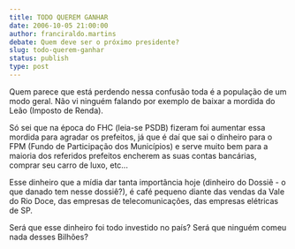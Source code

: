 ```yaml
---
title: TODO QUEREM GANHAR
date: 2006-10-05 21:00:00
author: franciraldo.martins
debate: Quem deve ser o próximo presidente?
slug: todo-querem-ganhar
status: publish 
type: post
---
```


Quem parece que está perdendo nessa confusão toda é a população de um modo geral. Não vi ninguém falando por exemplo de baixar a mordida do Leão (Imposto de Renda).


Só sei que na época do FHC (leia-se PSDB) fizeram foi aumentar essa mordida para agradar os prefeitos, já que é daí que sai o dinheiro para o FPM (Fundo de Participação dos Municípios) e serve muito bem para a maioria dos referidos prefeitos encherem as suas contas bancárias, comprar seu carro de luxo, etc...


Esse dinheiro que a mídia dar tanta importância hoje (dinheiro do Dossiê - o que danado tem nesse dossiê?), é café pequeno diante das vendas da Vale do Rio Doce, das empresas de telecomunicações, das empresas elétricas de SP. 


Será que esse dinheiro foi todo investido no país? Será que ninguém comeu nada desses Bilhões?


 



